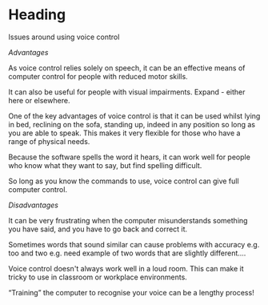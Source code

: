 # Heading

Issues around using voice control

*Advantages*

As voice control relies solely on speech, it can be an effective means
of computer control for people with reduced motor skills.

It can also be useful for people with visual impairments. Expand -
either here or elsewhere.

One of the key advantages of voice control is that it can be used whilst
lying in bed, reclining on the sofa, standing up, indeed in any position
so long as you are able to speak. This makes it very flexible for those
who have a range of physical needs.

Because the software spells the word it hears, it can work well for
people who know what they want to say, but find spelling difficult.

So long as you know the commands to use, voice control can give full
computer control.

*Disadvantages*

It can be very frustrating when the computer misunderstands something
you have said, and you have to go back and correct it.

Sometimes words that sound similar can cause problems with accuracy e.g.
too and two e.g. need example of two words that are slightly
different....

Voice control doesn't always work well in a loud room. This can make it
tricky to use in classroom or workplace environments.

“Training” the computer to recognise your voice can be a lengthy
process!
